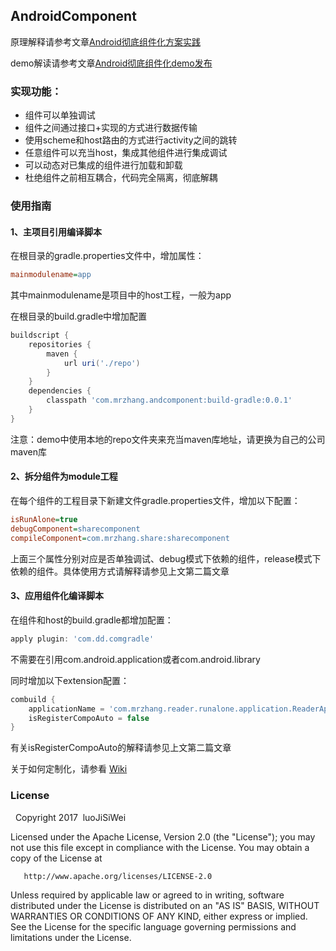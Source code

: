 ## AndroidComponent
原理解释请参考文章[Android彻底组件化方案实践](http://www.jianshu.com/p/1b1d77f58e84)

demo解读请参考文章[Android彻底组件化demo发布](http://www.jianshu.com/p/59822a7b2fad)

### 实现功能：
- 组件可以单独调试
- 组件之间通过接口+实现的方式进行数据传输
- 使用scheme和host路由的方式进行activity之间的跳转
- 任意组件可以充当host，集成其他组件进行集成调试
- 可以动态对已集成的组件进行加载和卸载
- 杜绝组件之前相互耦合，代码完全隔离，彻底解耦

### 使用指南
#### 1、主项目引用编译脚本
在根目录的gradle.properties文件中，增加属性：

```ini
mainmodulename=app
```
其中mainmodulename是项目中的host工程，一般为app

在根目录的build.gradle中增加配置

```gradle
buildscript {
    repositories {
        maven {
            url uri('./repo')
        }
    }
    dependencies {
        classpath 'com.mrzhang.andcomponent:build-gradle:0.0.1'
    }
}
```
注意：demo中使用本地的repo文件夹来充当maven库地址，请更换为自己的公司maven库

#### 2、拆分组件为module工程
在每个组件的工程目录下新建文件gradle.properties文件，增加以下配置：

```ini
isRunAlone=true
debugComponent=sharecomponent
compileComponent=com.mrzhang.share:sharecomponent
```
上面三个属性分别对应是否单独调试、debug模式下依赖的组件，release模式下依赖的组件。具体使用方式请解释请参见上文第二篇文章

#### 3、应用组件化编译脚本
在组件和host的build.gradle都增加配置：

```gradle
apply plugin: 'com.dd.comgradle'
```

不需要在引用com.android.application或者com.android.library

同时增加以下extension配置：

```gradle
combuild {
    applicationName = 'com.mrzhang.reader.runalone.application.ReaderApplication'
    isRegisterCompoAuto = false
}
```
有关isRegisterCompoAuto的解释请参见上文第二篇文章

关于如何定制化，请参看 [Wiki](https://github.com/luojilab/DDComponentForAndroid/wiki)

### License

   Copyright 2017  luoJiSiWei

   Licensed under the Apache License, Version 2.0 (the "License");
   you may not use this file except in compliance with the License.
   You may obtain a copy of the License at

       http://www.apache.org/licenses/LICENSE-2.0

   Unless required by applicable law or agreed to in writing, software
   distributed under the License is distributed on an "AS IS" BASIS,
   WITHOUT WARRANTIES OR CONDITIONS OF ANY KIND, either express or implied.
   See the License for the specific language governing permissions and
   limitations under the License.
